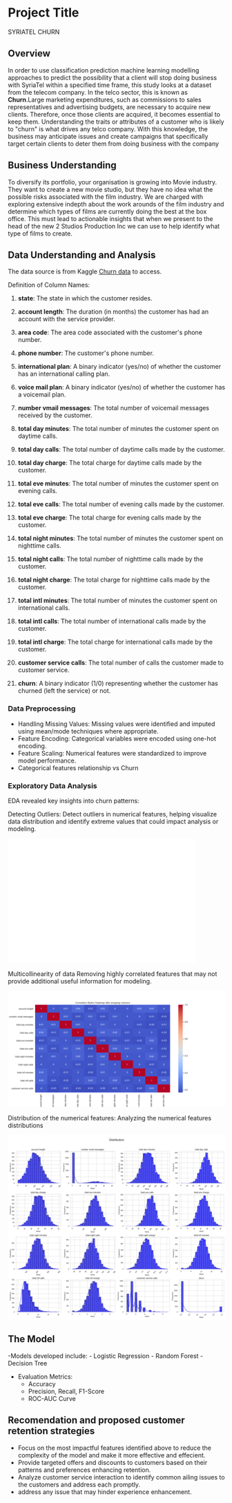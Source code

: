 # Project Title

SYRIATEL CHURN

## Overview
In order to use classification prediction machine learning modelling approaches to predict the possibility that a client will stop doing business with SyriaTel within a specified time frame, this study looks at a dataset from the telecom company. In the telco sector, this is known as **Churn**.Large marketing expenditures, such as commissions to sales representatives and advertising budgets, are necessary to acquire new clients. Therefore, once those clients are acquired, it becomes essential to keep them. Understanding the traits or attributes of a customer who is likely to "churn" is what drives any telco company. With this knowledge, the business may anticipate issues and create campaigns that specifically target certain clients to deter them from doing business with the company

## Business Understanding
To diversify its portfolio, your organisation is growing into Movie industry. They want to create a new movie studio, but they have no idea what the possible risks associated with the film industry. We are charged with exploring extensive indepth about the work arounds of the film industry and determine which types of films are currently doing the best at the box office. This must lead to actionable insights that when we present to the head of the new 2 Studios Production Inc we can use to help identify what type of films to create.

## Data Understanding and Analysis

The data source is from Kaggle  [Churn data](https://www.kaggle.com/datasets/becksddf/churn-in-telecoms-dataset) to access.


Definition of Column Names:

1. **state**: The state in which the customer resides.

2. **account length**: The duration (in months) the customer has had an account with the service provider.

3. **area code**: The area code associated with the customer's phone number.

4. **phone number**: The customer's phone number.

5. **international plan**: A binary indicator (yes/no) of whether the customer has an international calling plan.

6. **voice mail plan**: A binary indicator (yes/no) of whether the customer has a voicemail plan.

7. **number vmail messages**: The total number of voicemail messages received by the customer.

8. **total day minutes**: The total number of minutes the customer spent on daytime calls.

9. **total day calls**: The total number of daytime calls made by the customer.

10. **total day charge**: The total charge for daytime calls made by the customer.

11. **total eve minutes**: The total number of minutes the customer spent on evening calls.

12. **total eve calls**: The total number of evening calls made by the customer.

13. **total eve charge**: The total charge for evening calls made by the customer.

14. **total night minutes**: The total number of minutes the customer spent on nighttime calls.

15. **total night calls**: The total number of nighttime calls made by the customer.

16. **total night charge**: The total charge for nighttime calls made by the customer.

17. **total intl minutes**: The total number of minutes the customer spent on international calls.

18. **total intl calls**: The total number of international calls made by the customer.

19. **total intl charge**: The total charge for international calls made by the customer.

20. **customer service calls**: The total number of calls the customer made to customer service.

21. **churn**: A binary indicator (1/0) representing whether the customer has churned (left the service) or not.

### Data Preprocessing
- Handling Missing Values: Missing values were identified and imputed using mean/mode techniques where appropriate.
- Feature Encoding: Categorical variables were encoded using one-hot encoding.
- Feature Scaling: Numerical features were standardized to improve model performance.
- Categorical features relationship vs Churn

### Exploratory Data Analysis
EDA revealed key insights into churn patterns:

Detecting Outliers: Detect outliers in numerical features, helping visualize data distribution and identify extreme values that could impact analysis or modeling.

![Outliers](https://github.com/SpencerLugalia/Phase-3-Project/blob/main/Images/outliears.png)

Multicollinearity of data Removing highly correlated features that may not provide additional useful information for modeling.

![Correlation Matrix](https://github.com/SpencerLugalia/Phase-3-Project/blob/main/Images/Correlation_Matrix_Heatmap.png)

Distribution of the numerical features: Analyzing the numerical features distributions

![Distribution of Numerical features](https://github.com/SpencerLugalia/Phase-3-Project/blob/main/Images/Distribution.png)

## The Model

-Models developed include:
    - Logistic Regression
    - Random Forest
    - Decision Tree

- Evaluation Metrics:
    - Accuracy
    - Precision, Recall, F1-Score
    - ROC-AUC Curve

## Recomendation and proposed customer retention strategies

- Focus on the most impactful features identified above to reduce the complexity of the model and make it more effective and effecient.
- Provide targeted offers and discounts to customers based on their patterns and preferences enhancing retention.
- Analyze customer service interaction to identify common ailing issues to the customers and address each promptly.
- address any issue that may hinder experience enhancement.
